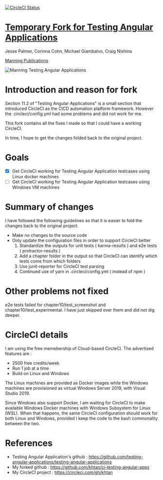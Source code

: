[![CircleCI Status](https://circleci.com/gh/khtan/khtan.svg?style=shield)](https://circleci.com/gh/khtan/ci-testing-angular-apps)

# [Temporary Fork for Testing Angular Applications](https://www.manning.com/books/testing-angular-applications)

Jesse Palmer, Corinna Cohn, Michael Giambalvo, Craig Nishina

[Manning Publications](https://www.manning.com/books/testing-angular-applications)

<img src="https://images.manning.com/270/360/resize/book/4/e4907e3-04ec-4790-986b-b6a7cb949517/Palmer-TAA-MEAP.png" alt="Manning Testing Angular Applications">

# Introduction and reason for fork
Section 11.2 of "Testing Angular Applications" is a small section that introduced CircleCI as the CICD automation
platform framework. However the .circleci/config.yml had some problems and did not work for me.

This fork contains all the fixes I made so that I could have a working CircleCI.

In time, I hope to get the changes folded back to the original project.
#  Goals
  - [x] Get CircleCI working for Testing Angular Application testcases using Linux docker machines
  - [ ] Get CircleCI working for Testing Angular Application testcases using Windows VM machines

# Summary of changes
I have followed the following guidelines so that it is easier to fold the changes back to the original project.

- Make no changes to the source code
- Only update the configuration files in order to support CircleCI better
   1. Standardize the outputs for unit tests ( karma-results ) and e2e tests ( protractor-results )
   2. Add a chapter folder in the output so that CircleCI can identify which tests come from which folders
   3. Use junit-reporter for CircleCI test parsing
   4. Continued use of yarn in .circleci/config.yml ( instead of npm )

# Other problems not fixed
  e2e tests failed for chapter10/test_screenshot and chapter10/test_experimental. 
  I have just skipped over them and did not dig deeper.

# CircleCI details
I am using the free memebership of Cloud-based CircleCI. The advertised features are :
   - 2500 free credits/week
   - Run 1 job at a time
   - Build on Linux and Windows

The Linux machines are provided as Docker images while the Windows machines are provisioned as virtual Windows Server 2019,
with Visual Studio 2019.

Since Windows also support Docker, I am waiting for CircleCI to make available Windows Docker machines with Windows Subsystem for Linux (WSL). When that happens, the same CircleCI configuration should work for both Linux and Windows, provided I keep the code to the bash commonality between the two.

# References
- Testing Angular Application's github : https://github.com/testing-angular-applications/testing-angular-applications
- My forked github :                  https://github.com/khtan/ci-testing-angular-apps
- My CircleCI project :               https://circleci.com/gh/khtan



